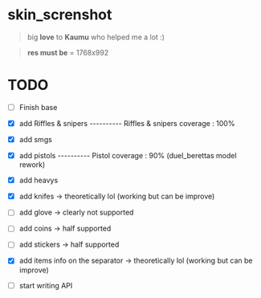 # skin_screnshot

> big **love** to **Kaumu** who helped me a lot :)


> **res must be** = 1768x992

# TODO

 - [ ] Finish base
 - [x] add Riffles & snipers
 ---------- Riffles & snipers coverage : 100%
 - [x] add smgs
 - [x] add pistols
 ---------- Pistol coverage : 90% (duel_berettas model rework)
 - [x] add heavys
 - [x] add knifes -> theoretically lol (working but can be improve)
 - [ ] add glove -> clearly not supported
 - [ ] add coins -> half supported
 - [ ] add stickers -> half supported
 - [x] add items info on the separator -> theoretically lol (working but can be improve)
 - [ ] start writing API
 
